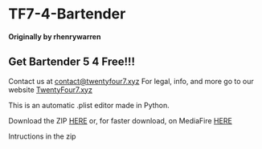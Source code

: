 # TF7-4-Bartender
#### Originally by rhenrywarren
## Get Bartender 5 4 Free!!!

Contact us at contact@twentyfour7.xyz
For legal, info, and more go to our website [TwentyFour7.xyz](https://www.twentyfour7.xyz/)

This is an automatic .plist editor made in Python.

Download the ZIP [HERE](https://github.com/tf7software/TF7-4-Bartender/blob/main/TF7-4-Bartender-5-%7C-MacOS2024.zip) or, for faster download, on MediaFire [HERE](https://www.mediafire.com/file/8sh1an6qeqn1c9z/TF7-4-Bartender-5-MacOS2024.zip/file)

Intructions in the zip
